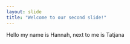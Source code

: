 ```yaml
---
layout: slide
title: "Welcome to our second slide!"
---
```

Hello my name is Hannah, next to me is Tatjana
